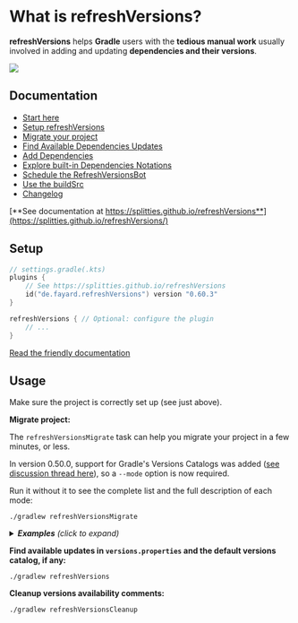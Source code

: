 # What is refreshVersions?

**refreshVersions** helps **Gradle** users with the **tedious manual work** usually involved in adding and updating **dependencies and their versions**.

[![](https://raw.githubusercontent.com/jmfayard/refreshVersions/main/docs/img/screencast.png)](http://www.youtube.com/watch?v=VhYERonB8co "Gradle refreshVersions")

## Documentation

- [Start here](https://splitties.github.io/refreshVersions/)
- [Setup refreshVersions](https://splitties.github.io/refreshVersions/setup/)
- [Migrate your project](https://splitties.github.io/refreshVersions/migrate/)
- [Find Available Dependencies Updates](https://splitties.github.io/refreshVersions/update-dependencies/)
- [Add Dependencies](https://splitties.github.io/refreshVersions/add-dependencies/)
- [Explore built-in Dependencies Notations](https://splitties.github.io/refreshVersions/dependency-notations/)
- [Schedule the RefreshVersionsBot](https://splitties.github.io/refreshVersions/refreshversions-bot/)
- [Use the buildSrc](https://splitties.github.io/refreshVersions/gradle-buildsrcversions/)
- [Changelog](https://splitties.github.io/refreshVersions/CHANGELOG/)

[**See documentation at https://splitties.github.io/refreshVersions**](https://splitties.github.io/refreshVersions/)



## Setup

```kotlin
// settings.gradle(.kts)
plugins {
    // See https://splitties.github.io/refreshVersions
    id("de.fayard.refreshVersions") version "0.60.3"
}

refreshVersions { // Optional: configure the plugin
    // ...
}
```

[Read the friendly documentation](https://splitties.github.io/refreshVersions/setup/)


## Usage

Make sure the project is correctly set up (see just above).

**Migrate project:**

The `refreshVersionsMigrate` task can help you migrate your project in a few minutes, or less.

In version 0.50.0, support for Gradle's Versions Catalogs was added ([see discussion thread here](https://github.com/Splitties/refreshVersions/discussions/592)), so a `--mode` option is now required.

Run it without it to see the complete list and the full description of each mode:

```shell
./gradlew refreshVersionsMigrate
```

<details>
<summary><i><strong>Examples</strong> (click to expand)</i></summary>

If you want to use only `versions.properties` and the [built-in dependencies notations](https://splitties.github.io/refreshVersions/dependency-notations/), run:

`./gradlew refreshVersionsMigrate --mode=VersionsPropertiesOnly`

To also use a versions catalog for non-built-in dependency notations, run:

`./gradlew refreshVersionsMigrate --mode=VersionCatalogAndVersionProperties`

</details>

**Find available updates in `versions.properties` and the default versions catalog, if any:**

`./gradlew refreshVersions`

**Cleanup versions availability comments:**

`./gradlew refreshVersionsCleanup`
